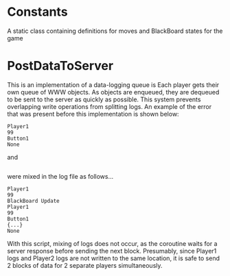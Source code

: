 # Constants

A static class containing definitions for moves and BlackBoard states for the game

# PostDataToServer

This is an implementation of a data-logging queue
is 
Each player gets their own queue of WWW objects. As objects are enqueued, they are dequeued to be sent to the server as quickly as possible. This system prevents overlapping write operations from splitting logs. An example of the error that was present before this implementation is shown below:

```
Player1
99
Button1
None
```

and

```

```

were mixed in the log file as follows...

```
Player1
99
BlackBoard Update
Player1
99
Button1
{...}
None
```

With this script, mixing of logs does not occur, as the coroutine waits for a server response before sending the next block. Presumably, since Player1 logs and Player2 logs are not written to the same location, it is safe to send 2 blocks of data for 2 separate players simultaneously.
